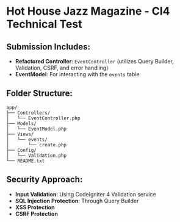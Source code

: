 # Hot House Jazz Magazine - CI4 Technical Test

## Submission Includes:
- **Refactored Controller**: `EventController` (utilizes Query Builder, Validation, CSRF, and error handling)
- **EventModel**: For interacting with the `events` table

## Folder Structure:
```
app/
├── Controllers/
│   └── EventController.php
├── Models/
│   └── EventModel.php
├── Views/
│   └── events/
│       └── create.php
├── Config/
│   └── Validation.php
└── README.txt
```

## Security Approach:
- **Input Validation**: Using CodeIgniter 4 Validation service
- **SQL Injection Protection**: Through Query Builder
- **XSS Protection**
- **CSRF Protection**